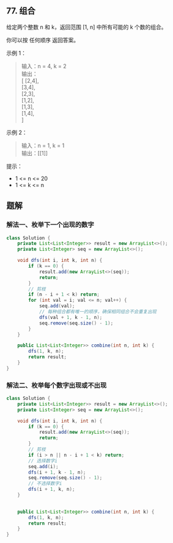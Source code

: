 ## 77. 组合

给定两个整数 n 和 k，返回范围 [1, n] 中所有可能的 k 个数的组合。

你可以按 任何顺序 返回答案。

 

示例 1：

>输入：n = 4, k = 2  
>输出：  
>[
>  [2,4],  
>  [3,4],  
>  [2,3],  
>  [1,2],  
>  [1,3],  
>  [1,4],  
>]

示例 2：

>输入：n = 1, k = 1  
>输出：\[[1]]  
 

提示：

- 1 <= n <= 20
- 1 <= k <= n


## 题解

### 解法一、枚举下一个出现的数字

```java
class Solution {
    private List<List<Integer>> result = new ArrayList<>();
    private List<Integer> seq = new ArrayList<>();

    void dfs(int i, int k, int n) {
        if (k == 0) {
            result.add(new ArrayList<>(seq));
            return;
        }
        // 剪枝
        if (n - i + 1 < k) return;
        for (int val = i; val <= n; val++) {
            seq.add(val);
            // 每种组合都有唯一的顺序，确保相同组合不会重复出现
            dfs(val + 1, k - 1, n);
            seq.remove(seq.size() - 1);
        }
    }

    public List<List<Integer>> combine(int n, int k) {
        dfs(1, k, n);
        return result;
    }
}
```

### 解法二、枚举每个数字出现或不出现

```java
class Solution {
    private List<List<Integer>> result = new ArrayList<>();
    private List<Integer> seq = new ArrayList<>();

    void dfs(int i, int k, int n) {
        if (k == 0) {
            result.add(new ArrayList<>(seq));
            return;
        }
        // 剪枝
        if (i > n || n - i + 1 < k) return;
        // 选择数字i
        seq.add(i);
        dfs(i + 1, k - 1, n);
        seq.remove(seq.size() - 1);
        // 不选择数字i
        dfs(i + 1, k, n);
    }
    

    public List<List<Integer>> combine(int n, int k) {
        dfs(1, k, n);
        return result;
    }
}
```
